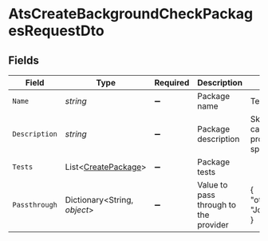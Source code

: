 # AtsCreateBackgroundCheckPackagesRequestDto


## Fields

| Field                                                                 | Type                                                                  | Required                                                              | Description                                                           | Example                                                               |
| --------------------------------------------------------------------- | --------------------------------------------------------------------- | --------------------------------------------------------------------- | --------------------------------------------------------------------- | --------------------------------------------------------------------- |
| `Name`                                                                | *string*                                                              | :heavy_minus_sign:                                                    | Package name                                                          | Test 1                                                                |
| `Description`                                                         | *string*                                                              | :heavy_minus_sign:                                                    | Package description                                                   | Skills test to gauge a candidate's proficiency in job-specific skills |
| `Tests`                                                               | List<[CreatePackage](../../Models/Components/CreatePackage.md)>       | :heavy_minus_sign:                                                    | Package tests                                                         |                                                                       |
| `Passthrough`                                                         | Dictionary<String, *object*>                                          | :heavy_minus_sign:                                                    | Value to pass through to the provider                                 | {<br/>"other_known_names": "John Doe"<br/>}                           |